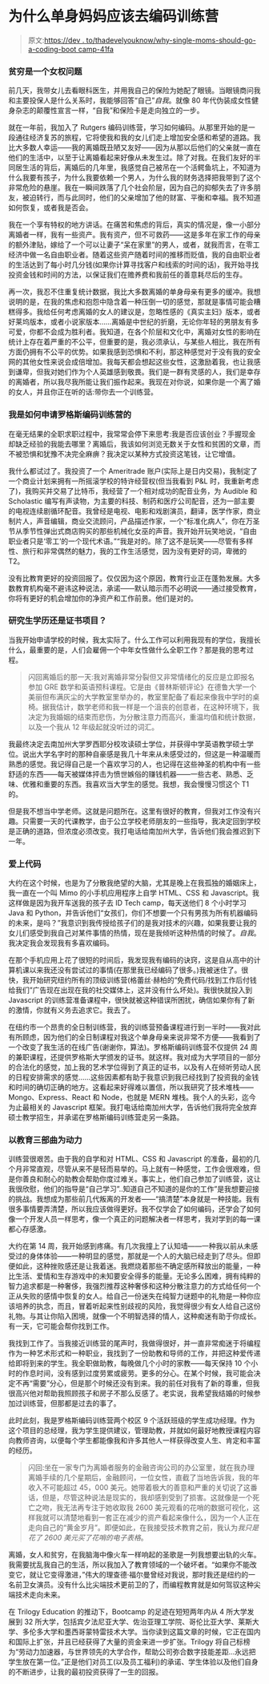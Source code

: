 # 为什么单身妈妈应该去编码训练营

> 原文:[https://dev . to/thadevelyouknow/why-single-moms-should-go-a-coding-boot camp-41fa](https://dev.to/thadevelyouknow/why-single-moms-should-go-to-a-coding-bootcamp-41fa)

### 贫穷是一个女权问题

前几天，我带女儿去看眼科医生，并用我自己的保险为她配了眼镜。当眼镜商问我和主要投保人是什么关系时，我能够回答“自己”*自我*。就像 80 年代伪装成女性健身杂志的颠覆性宣言一样，“自我”和保险卡是走向独立的一步。

就在一年前，我加入了 Rutgers 编码训练营，学习如何编码。从那里开始的是一段通往经济复苏的旅程，它将使我和我的女儿们走上增加安全感和希望的道路。我比大多数人幸运——我的离婚既丑陋又友好——因为从那以后他们的父亲就一直在他们的生活中，以至于让离婚看起来好像从未发生过。除了对我。在我们友好的半同居生活的背后，离婚后的几年里，我感觉自己被吊在一个活鳄鱼坑上，不知道为什么我要有孩子，为什么我要依赖一个男人，为什么我的财务选择把我带到了这个非常危险的悬崖。我在一瞬间跌落了几个社会阶层，因为自己的抑郁失去了许多朋友，被迫转行，而与此同时，他们的父亲增加了他的财富、平衡和幸福。我不知道如何恢复，或者我是否会。

我在一个享有特权的地方讲话。在痛苦和焦虑的背后，真实的情况是，像一小部分离婚者一样，我有一些资产。我有资产，但不可救药——这是多年在家工作的母亲的额外津贴，嫁给了一个可以让妻子“呆在家里”的男人，或者，就我而言，在零工经济中做一名自由职业者。随着这些资产随着时间的推移而贬值，我的自由职业者的生活达到了每小时几分钱(如果你计算寻找客户和线索的时间的话)，我开始寻找投资金钱和时间的方法，以保证我们在赡养费和我前任的善意耗尽后的生存。

再一次，我忍不住重复统计数据，我比大多数离婚的单身母亲有更多的缓冲。我想说明的是，在我的焦虑和抱怨中隐含着一种压倒一切的感觉，那就是事情可能会糟糕得多。我给任何考虑离婚的女人的建议是，忽略性感的《真实主妇》版本，或者好莱坞版本，或者小说家版本……离婚是中世纪的折磨，无论你年轻的男朋友有多可爱，你都不会成为胜利者。我知道，在各个阶层和文化中，离婚对女性的影响在统计上存在着严重的不公平，但重要的是，我必须承认，与某些人相比，我在所有方面仍拥有不公平的优势。如果我感到恐惧和不利，那这种感觉对于没有我的安全网的其他女性来说会成倍增加。我每天都会想起这些女性，这激励着我，也让我感到谦卑，但我对她们作为个人英雄感到敬畏。我们是一群有灵感的人，我们是幸存的离婚者，所以我尽我所能让我们振作起来。我现在对你说，如果你是一个离了婚的女人，并且你正在听的话:带你去一个训练营。

### 我是如何申请罗格斯编码训练营的

在毫无结果的全职求职过程中，我常常会停下来思考:我是否应该创业？手握现金却缺乏经验的我能去哪里？离婚后，我该如何浏览无数关于女性和贫困的文章，而不被恐惧和犹豫不决完全麻痹？我决定以某种方式投资这笔钱，让它增值。

我什么都试过了。我投资了一个 Ameritrade 账户(实际上是日内交易)，我制定了一个商业计划来拥有一所摇滚学校的特许经营权(但当我看到 P&L 时，我重新考虑了)，我购买并交易了比特币，我经营了一个相对成功的配音业务，为 Audible 和 Scholastic 编写有声读物，为主要的科技、制药和医疗公司配音，还为一部主要的电视连续剧循环配音。我曾经是电视、电影和戏剧演员，翻译，医学作家，商业制片人，声音编辑，商业交流顾问，产品描述作家，一个“标准化病人”，你在万圣节从季节性弹出式商店购买的那些机械化女巫的声音。我开始开玩笑地说，“自由职业者只是‘零工’的一个现代术语。”“我是对的。除了这不是玩笑——尽管有多样性、旅行和非常偶然的魅力，我的工作生活感觉，因为没有更好的词，卑微的 T2。

没有比教育更好的投资回报了。仅仅因为这个原因，教育行业正在蓬勃发展。大多数教育机构毫不避讳这种说法，承诺——默认暗示而不必明说——通过接受教育，你将有更好的机会增加你的净资产和工作前景。他们是对的。

### 研究生学历还是证书项目？

当我开始申请学校的时候，我太实际了。什么工作可以利用我现有的学位，我擅长什么，最重要的是，人们会雇佣一个中年女性做什么全职工作？那是我的思考过程。

> 闪回离婚后的那一天:我对离婚非常分裂但又非常情绪化的反应是立即报名参加 GRE 数学和英语预科课程。它是由《普林斯顿评论》在德鲁大学一个美丽但布满灰尘的大学教室里举办的，教室里配备了看起来像我中学时的桌椅。据我估计，数学老师和我一样是一个沮丧的创意者，在这种环境下，我决定为我婚姻的结束而悲伤，为分散注意力而高兴，重温均值和统计数据，以及一个我从 12 年级起就没听过的词汇。

我最终决定去南加州大学罗西耶分校攻读硕士学位，并获得中学英语教学硕士学位。说出大学名字时的那种自豪感是我几十年来从未感受过的，但这是一种温暖而熟悉的感觉。我记得自己是一个喜欢学习的人，也记得在这些神圣的机构中有一些舒适的东西——每天被媒体抨击为愤世嫉俗的赚钱机器——一些古老、熟悉、乏味、优雅和重要的东西。我喜欢当大学生的感觉。我想，我会慢慢习惯这个 T1 的。

但是我不想当中学老师。这就是问题所在。这里有很好的教育，但我对工作没有兴趣。只需要一天的代课教学，由于公立学校老师朋友的一些指导，我决定回到学校是正确的道路，但浓度必须改变。我打电话给南加州大学，告诉他们我会推迟到下一年。

### 爱上代码

大约在这个时候，也是为了分散我绝望的大脑，尤其是晚上在我孤独的婚姻床上，我一直在一个叫 Mimo 的小手机应用程序上自学 HTML、CSS 和 Javascript。我这样做是因为我开车送我的孩子去 ID Tech camp，每天送他们 8 个小时学习 Java 和 Python，并告诉他们“女孩们，你们不想要一个只有男孩为所有机器编码的未来，是吗？”我意识到我传授给孩子们的是我对技术的兴趣，如果我要让我的女儿们感受到我自己对某件事情的热情，现在是我倾听这种热情的时候了。*自我*。我决定我会发现我有多喜欢编码。

在那个手机应用上花了很短的时间后，我发现我有编码的诀窍，这是自从高中的计算机课以来我还没有尝试过的事情(在那里我已经编码了很多。)我被迷住了。很快，我开始研究纽约所有的顶级训练营(格蕾丝·赫柏的“免费代码/找到工作后付钱给我们”广告现在出现在我的社交媒体上，这并没有什么坏处)。我很快就投入到 Javascript 的训练营准备课程中，很快就被这种错误所困扰，确信如果你有了新的激情，你就有义务去追求它。我去了。

在纽约市一个昂贵的全日制训练营，我的训练营预备课程进行到一半时——我对此有所顾虑，因为他们的全日制课程对我这个单身母亲来说非常不方便——我看到了一个改变了我生活的在线广告(谢谢你，算法)。罗格斯编码训练营不仅提供 24 周的兼职课程，还提供罗格斯大学颁发的证书。就这样。我对成为大学项目的一部分的合法化的感觉，加上我的艺术学位得到了真正的证书，以及有人在倾听劳动人民的日程安排需求的感觉……这些因素都有助于我意识到我已经找到了投资我的金钱和时间的确切正确的地方。这看起来好得难以置信，所以我研究了技术堆栈——Mongo、Express、React 和 Node，也就是 MERN 堆栈。我个人的头彩，迄今为止最相关的 Javascript 框架。我打电话给南加州大学，告诉他们我将完全放弃硕士教学招生，并承诺在罗格斯编码训练营走另一条路。

### 以教育三部曲为动力

训练营很艰苦。由于我的自学和对 HTML、CSS 和 Javascript 的准备，最初的几个月非常直观，尽管从来不是轻而易举的。马上就有一种感觉，工作会很艰难，但是你善良和耐心的助教会帮助你度过难关。事实上，他们自己参加了训练营，这让我很欣慰，他们的指导是“自己学习”..知道自己不知道的是你的工作”是我想要迎接的挑战。我想成为那些前几代叛离的开发者——“搞清楚”本身就是一种技能。我有很多事情要弄清楚，所以我应该做得更好。我不仅学会了如何编码，还学会了如何像一个开发人员一样思考，像一个真正的问题解决者一样思考，我对学到的每一课都心存感激。

大约在第 14 周，我开始感到疼痛。有几次我撞上了认知墙——一种我以前从未感受过的身体体验——一种明显的感觉，那就是一个人的大脑已经走到了尽头。但即便如此，这种挫败感还是让我着迷。我燃烧着那些不确定感所释放出的能量，一种比生活、爱情和生存游戏中的未知要安全得多的能量。无论多么困难，拥有纯粹的智力追求都是一种奢侈，我强烈推荐这种奢侈和这种分散注意力的方式给任何一个正从失败的感情中恢复的女人。给自己一份迷失在纯智力谜题中的礼物是一种你应该培养的执念，而且，冒着听起来性别歧视的风险，我觉得很少有女人给自己这份礼物。与其让你陷入困境，就像一个不明智选择的情人，这种痴迷有助于你成长。有一天，它可能会帮你找到工作。

我找到工作了。当我接近训练营的尾声时，我做得很好，并一直非常痴迷于将编程作为一种艺术形式和一种职业，我找到了一份助教和导师的工作，并把这种爱传递给即将到来的学生。我全职做助教，每晚做几个小时的家教——每天保持 10 个小时的作息时间，没有感到过度劳累或疲劳。更多的分心。在某个时候，我可能会决定不再“需要”分心，但是那个时候还没有到来。我的前任对我有了新的尊重，但我很高兴他对帮助我照顾孩子和房子不那么反感了。老实说，我希望我结婚的时候参加过训练营，但那都是过去的事了。

此时此刻，我是罗格斯编码训练营两个校区 9 个活跃班级的学生成功经理。作为这个项目的总经理，我为学生提供建议，管理助教，并就如何最好地教授课程内容向教师咨询，以便每个学生都能像我和许多其他人一样获得改变人生、肯定和丰富的经历。

> 闪回:坐在一家专门为离婚者服务的金融咨询公司的办公室里，就在我办理离婚手续的几个星期后，金融顾问，一位女性，直截了当地告诉我，我的年收入不可能超过 45，000 美元。她带着极大的善意和严重的关切说了这番话，但是，尽管这种说法是现实的，我却感到受到了损害。这就像是一个死亡之吻，我无法再专注于她收取我 2600 美元观看的花哨的数据可视化，这样我就可以清楚地看到一套正在减少的资产看起来像什么，因为一个人正在走向自己的“黄金岁月”。即便如此，在我接受技术教育之前，我认为*我只是花了 2600 美元买了花哨的电子表格*。

离婚，女人和贫穷，在我脑海中像火车一样响起的圣歌是一列我想要出轨的火车。我需要扰乱我自己的生活，所以我加入了教育领域的一个破坏者。“如果你不能改变它，就让它变得激进，”伟大的理查德·福尔曼曾经对我说，那时我还是纽约的一名前卫女演员。没有什么比尖端技术更前卫的了，而编程教育就是如何驾驭这种尖端技术走向未来。

在 Trilogy Education 的推动下，Bootcamp 的足迹在短短两年内从 4 所大学发展到 32 所大学，包括宾夕法尼亚大学、佐治亚理工学院、哥伦比亚大学、莱斯大学、多伦多大学和墨西哥蒙特雷技术大学。当你读到这篇文章的时候，它正在国内和国际上扩张，并且已经获得了大量的资金来进一步扩张。Trilogy 将自己标榜为“劳动力加速器，与世界领先的大学合作，帮助公司弥合数字技能差距...永远把学生放在第一位。”正是他们对员工(以及员工福利)的承诺、学生体验以及他们自身的不断进步，让我的最初投资获得了一生的回报。